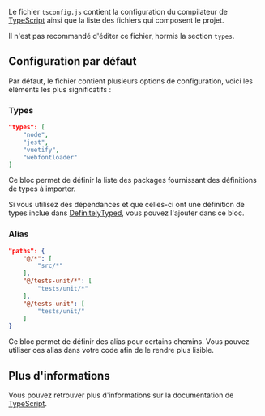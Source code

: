 Le fichier `tsconfig.js` contient la configuration du compilateur de [TypeScript](https://www.typescriptlang.org/) ainsi que la liste des fichiers qui composent le projet.

<doc-alert type="warning">

Il n'est pas recommandé d'éditer ce fichier, hormis la section `types`.

</doc-alert>

## Configuration par défaut

Par défaut, le fichier contient plusieurs options de configuration, voici les éléments les plus significatifs :

### Types

```json
"types": [
	"node",
	"jest",
	"vuetify",
	"webfontloader"
]
```

Ce bloc permet de définir la liste des packages fournissant des définitions de types à importer.

<doc-alert type="info">

Si vous utilisez des dépendances et que celles-ci ont une définition de types inclue dans [DefinitelyTyped](https://github.com/DefinitelyTyped/DefinitelyTyped), vous pouvez l'ajouter dans ce bloc.

</doc-alert>

### Alias

```json
"paths": {
	"@/*": [
		"src/*"
	],
	"@/tests-unit/*": [
		"tests/unit/*"
	],
	"@/tests-unit": [
		"tests/unit/"
	]
}
```

Ce bloc permet de définir des alias pour certains chemins. Vous pouvez utiliser ces alias dans votre code afin de le rendre plus lisible.

## Plus d'informations

Vous pouvez retrouver plus d'informations sur la documentation de [TypeScript](https://www.typescriptlang.org/docs/handbook/tsconfig-json.html).
